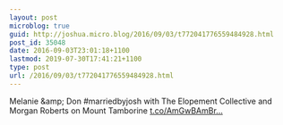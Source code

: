 ```yaml
---
layout: post
microblog: true
guid: http://joshua.micro.blog/2016/09/03/t772041776559484928.html
post_id: 35048
date: 2016-09-03T23:01:18+1100
lastmod: 2019-07-30T17:41:21+1100
type: post
url: /2016/09/03/t772041776559484928.html
---
```

Melanie &amp;amp; Don #marriedbyjosh with The Elopement Collective and Morgan Roberts on Mount Tamborine [t.co/AmGwBAmBr...](https://t.co/AmGwBAmBrQ)
